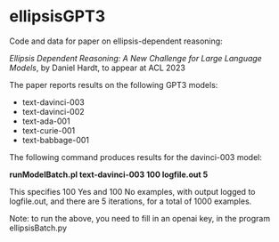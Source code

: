 # ellipsisGPT3
Code and data for paper on ellipsis-dependent reasoning:

<i>Ellipsis Dependent Reasoning: A New Challenge for Large Language Models</i>, by Daniel Hardt, to appear at ACL 2023

The paper reports results on the following GPT3 models:
<ul>
  <li>text-davinci-003</li>
  <li>text-davinci-002</li>
  <li>text-ada-001</li>
  <li>text-curie-001</li>
  <li>text-babbage-001</li>
  </ul>
  
  The following command produces results for the davinci-003 model:
  
  <b>runModelBatch.pl text-davinci-003 100 logfile.out 5</b>
  
  This specifies 100 Yes and 100 No examples, with output logged to logfile.out, and there are 5 iterations, for a total of 1000 examples.

  Note: to run the above, you need to fill in an openai key, in the program ellipsisBatch.py
  
  
  
  


